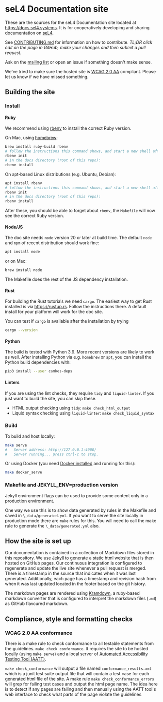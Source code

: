 <!--
    Copyright 2020 seL4 Project a Series of LF Projects, LLC.
    SPDX-License-Identifier: CC-BY-SA-4.0
-->

# seL4 Documentation site

These are the sources for the seL4 Documentation site located at
<https://docs.sel4.systems>. It is for cooperatively developing and sharing
documentation on [seL4](https://sel4.systems).

See [CONTRIBUTING.md](processes/docs-contributing.md) for information on how to
contribute. _TL;DR click edit on the page in GitHub, make your changes and then
submit a pull request._

Ask on the [mailing list][mailing-list] or open an issue if something doesn't
make sense.

We've tried to make sure the hosted site is [WCAG 2.0
AA](https://www.w3.org/TR/WCAG20/) compliant.  Please let us know if we have
missed something.

[mailing-list]: https://lists.sel4.systems/postorius/lists/

## Building the site

### Install

#### Ruby

We recommend using [rbenv](https://github.com/rbenv/rbenv) to install the
correct Ruby version.

On Mac, using [homebrew](https://brew.sh):

```sh
brew install ruby-build rbenv
# follow the instructions this command shows, and start a new shell afterwards
rbenv init
# in the docs directory (root of this repo):
rbenv install
```

On apt-based Linux distributions (e.g. Ubuntu, Debian):

```sh
apt install rbenv
# follow the instructions this command shows, and start a new shell afterwards
rbenv init
# in the docs directory (root of this repo):
rbenv install
```

After these, you should be able to forget about `rbenv`, the `Makefile` will now
see the correct Ruby version.

#### Node/JS

The doc site needs `node` version 20 or later at build time. The default
`node` and `npm` of recent distribution should work fine:

```sh
apt install node
```

or on Mac:

```sh
brew install node
```

The Makefile does the rest of the JS dependency installation.

#### Rust

For building the Rust tutorials we need `cargo`. The easiest way to get Rust
installed is via <https://rustup.rs>. Follow the instructions there. A default
install for your platform will work for the doc site.

You can test if `cargo` is available after the installation by trying

```sh
cargo --version
```

#### Python

The build is tested with Python 3.9. More recent versions are likely to work as
well. After installing Python via e.g. `homebrew` or `apt`, you can install the
Python build dependencies with:

```sh
pip3 install --user camkes-deps
```

#### Linters

If you are using the lint checks, they require `tidy` and `liquid-linter`. If
you just want to build the site, you can skip these.

- HTML output checking using `tidy`: `make check_html_output`
- Liquid syntax checking using `liquid-linter`: `make check_liquid_syntax`

### Build

To build and host locally:

```sh
make serve
#   Server address: http://127.0.0.1:4000/
#   Server running... press ctrl-c to stop.
```

Or using Docker (you need [Docker
installed](https://docs.docker.com/get-docker/) and running for this):

```sh
make docker_serve
```

### Makefile and JEKYLL_ENV=production version

Jekyll environment flags can be used to provide some content only in a
production environment.

One way we use this is to show data generated by rules in the Makefile and saved
in `\_data/generated.yml`. If you want to serve the site locally in production
mode there are `make` rules for this.  You will need to call the make rule to
generate the `\_data/generated.yml` also.

## How the site is set up

Our documentation is contained in a collection of Markdown files stored in this
repository. We use [Jekyll](https://jekyllrb.com/) to generate a static html
website that is then hosted on GitHub pages. Our continuous integration is
configured to regenerate and update the live site whenever a pull request is
merged. There is a timestamp in the source that indicates when it was last
generated.  Additionally, each page has a timestamp and revision hash from when
it was last updated located in the footer based on the git history.

The markdown pages are rendered using
[Kramdown](https://kramdown.gettalong.org/), a ruby-based markdown converter
that is configured to interpret the markdown files (`.md`) as GitHub flavoured
markdown.

## Compliance, style and formatting checks

### WCAG 2.0 AA conformance

There is a make rule to check conformance to all testable statements from the
guidelines. `make check_conformance`. It requires the site to be hosted locally
(using `make serve`) and a local server of [Automated Accessibility Testing Tool
(AATT)](https://github.com/paypal/AATT).

`make check_conformance` will output a file named `conformance_results.xml`
which is a junit test suite output file that will contain a test case for each
generated html file of the site.  A make rule `make check_conformance_errors`
will grep for failing test cases and output the html page name.  The idea here is
to detect if any pages are failing and then manually using the AATT tool's
web interface to check what parts of the page violate the guidelines.
